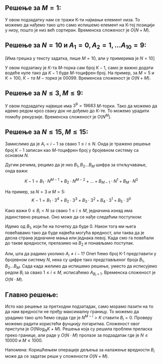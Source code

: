 ﻿## Решење за $М=1$:
У овом подзадатку нам се тражи К-ти најмањи елемент низа. То можемо да нађемо тако што  само испишемо елемент на К-тој позицији у низу, пошто је низ већ сортиран. Временска сложеност је $О(N+M)$.

## Решење за $N=10$ и $А_1=0, А_2=1, ...A_{10}=9$: 
[Има грешка у тексту задатка, пише $М=10$, али у примерима је $N=10$]

У овом подзатаку је $К$-та $М$-торка сам број $К-1$, само је важно додати водеће нуле тако да $К-1$ буде $М$-тоцифрен број. На пример, за $М=5$ и $К=100$, $К-та$ $М-торка$ је $0 0 0 9 9$. Временска сложеност је $О(N+M)$.

## Решење за $N\le3, M\le9$:
У овом подзадатку највише има $3^9=19683$ $М$-торки. Тако да можемо да идемо редом кроз сваку док не дођемо до $К$-те. То можемо урадити помоћу рекурзије. Временска сложеност је $О(N^M)$.

## Решење за $N\le15, M\le15$:
Замислимо да је $А_i=i-1$ за свако $1\le i \le N$. Онда је тражено решење број $К-1$ записан као $М$-тоцифрен број у бројевном систему са основом $N$. 

Дугим речима, рецимо да је низ $B_1, B_2 ... B_M$ шифра за откључавање, онда важи:

$$К-1= B_1 \cdot N^{M-1} + B_2 \cdot N^{M-2} + ... + B_{M-1} \cdot N^{1} + B_M \cdot N^0$$

На пример, за $N=3$ и $M=5$:
$$K-1 = B_1\cdot 3^4 + B_2\cdot 3^3 + B_3 \cdot 3^2 + B_4 \cdot 3^1 + B_5 \cdot 3^0$$

Како важи $0 \le B_i < N$ за свако $1\le i \le M$, једначина изнад има јединствено решење. Оно може да се нађе следећим поступком:

Идемо од $B_1$, који ће на почетку да буде 0. Након тога ми њега повећавамо тако да буде највећа могућа вредност, али таква да је десна страна једначине мања или једнака левој. Када смо га повећали до такве вредности, прелазимо на $B_2$ и понављамо поступак.

Али, шта да радимо уколико $А_i \ne i-1$? Опет ћемо број К-1 представити у бројевном систему $N$, нека су цифре тако представљеног броја $B_1, B_2 ... B_M$. Сада када желимо да испишемо решење, уместо да исписујемо редом $B_i$ за свако $1\le i \le M$, исписаћемо $A_{B_i+1}.$  Временска сложеност је $О(N\cdot M)$.

## Главно решење:
Исто као решење за претходни подзатадак, само морамо пазити на то да нам вредности не пређу максималну границу. То можемо да урадимо тако што ћемо свуда где је $N^{M-i} >K$ ставити $B_i=0$. Проверу можемо радити користећи фунцкију логаритма. Сложеност овог приступа је $О(Nlog_N K + M)$. Решења која су решила проблем преласка преко границе, али раде у $О(N\cdot M)$ пролазе за подзадатак где је $N\le 10000$ и $M\le 1000$.

Напомена: Коришћењем операције дељења за налажење вредности $B_i$ може да се задатак реши у сложености $О(N+M)$.
